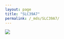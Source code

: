 ```yaml
---
layout: page
title: "SLC39A7"
permalink: /_mds/SLC39A7/
---
```


![](../../algns0/N112_5HSAA100275_aln_report.png?raw=true)